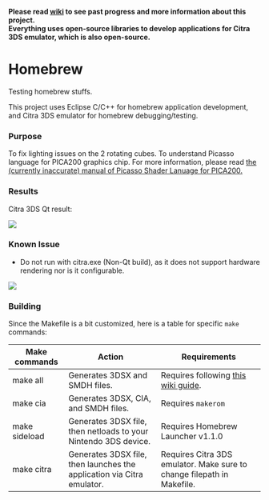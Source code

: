 **Please read [wiki](https://github.com/tommai78101/homebrew/wiki) to see past progress and more information about this project.**   
**Everything uses open-source libraries to develop applications for Citra 3DS emulator, which is also open-source.**   

# Homebrew

Testing homebrew stuffs.

This project uses Eclipse C/C++ for homebrew application development, and Citra 3DS emulator for homebrew debugging/testing.

### Purpose

To fix lighting issues on the 2 rotating cubes. To understand Picasso language for PICA200 graphics chip. For more information, please read [the (currently inaccurate) manual of Picasso Shader Lanuage for PICA200.](https://github.com/fincs/picasso/blob/master/Manual.md)

### Results

Citra 3DS Qt result:

![](http://i.imgur.com/YZqbMVw.png)

### Known Issue

* Do not run with citra.exe (Non-Qt build), as it does not support hardware rendering nor is it configurable.

![](http://i.imgur.com/fIGscMk.png)

### Building

Since the Makefile is a bit customized, here is a table for specific `make` commands:

|Make commands|Action|Requirements|
|---|---|---|
|make all|Generates 3DSX and SMDH files.|Requires following [this wiki guide](https://github.com/wedr2/Guide/wiki/Setting-up-3DS-Homebrew-development-environment-using-Eclipse-CDT-for-C-and-CPP).|
|make cia|Generates 3DSX, CIA, and SMDH files.|Requires `makerom`|
|make sideload|Generates 3DSX file, then netloads to your Nintendo 3DS device.|Requires Homebrew Launcher v1.1.0|
|make citra|Generates 3DSX file, then launches the application via Citra emulator.|Requires Citra 3DS emulator. Make sure to change filepath in Makefile.|

